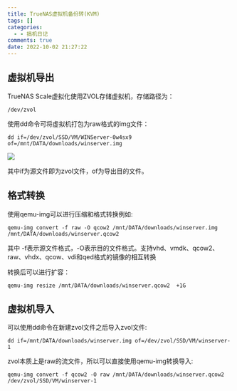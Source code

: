 ```yaml
---
title: TrueNAS虚拟机备份转(KVM)
tags: []
categories:
  - - 搞机日记
comments: true
date: 2022-10-02 21:27:22
---
```


## 虚拟机导出

TrueNAS Scale虚拟化使用ZVOL存储虚拟机，存储路径为：

```shell
/dev/zvol
```

使用dd命令可将虚拟机打包为raw格式的img文件：

```shell
dd if=/dev/zvol/SSD/VM/WINServer-0w4sx9 of=/mnt/DATA/downloads/winserver.img
```

![](https://img.wush.cc/2022102212022-10-02-21-38-32-image.png)

其中if为源文件即为zvol文件，of为导出目的文件。

## 格式转换

使用qemu-img可以进行压缩和格式转换例如:

```shell
qemu-img convert -f raw -O qcow2 /mnt/DATA/downloads/winserver.img /mnt/DATA/downloads/winserver.qcow2
```

其中 -f表示源文件格式，-O表示目的文件格式。支持vhd、vmdk、qcow2、raw、vhdx、qcow、vdi和qed格式的镜像的相互转换

转换后可以进行扩容：

```shell
qemu-img resize /mnt/DATA/downloads/winserver.qcow2  +1G
```

## 虚拟机导入

可以使用dd命令在新建zvol文件之后导入zvol文件:

```shell
dd if=/mnt/DATA/downloads/winserver.img of=/dev/zvol/SSD/VM/winserver-1
```

zvol本质上是raw的流文件，所以可以直接使用qemu-img转换导入:

```shell
qemu-img convert -f qcow2 -O raw /mnt/DATA/downloads/winserver.qcow2 /dev/zvol/SSD/VM/winserver-1
```